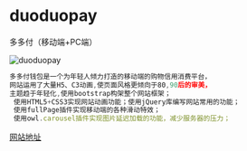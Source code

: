 # duoduopay
多多付（移动端+PC端）

![duoduopay](iamges/vipduoduo.jpg)

```js
多多付钱包是一个为年轻人倾力打造的移动端的购物信用消费平台，
网站运用了大量H5、C3动画,使页面风格更倾向于80,90后的审美，
主题趋于年轻化,使用bootstrap构架整个网站框架；
 使用HTML5+CSS3实现网站动画功能；使用jQuery库编写网站常用的功能；
 使用fullPage插件实现移动端的各种滑动特效；
 使用owl.carousel插件实现图片延迟加载的功能，减少服务器的压力；

```
[网站地址](http://vip.duoduofenqi.com)